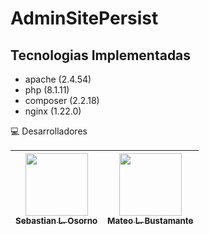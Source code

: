 # AdminSitePersist

## Tecnologias Implementadas
- apache (2.4.54)
- php (8.1.11)
- composer (2.2.18)
- nginx (1.22.0)

💻 Desarrolladores

|[<img src="https://avatars.githubusercontent.com/u/100486485?=4" width="100px;"/><br /><sub><b>Sebastian L. Osorno</b></sub>](https://github.com/SebastianLopezOsorno-SENA) | [<img src="https://avatars.githubusercontent.com/u/103140681?v=4" width="100px;"/><br /><sub><b>Mateo L. Bustamante</b></sub>](https://github.com/Matthew1403) |
| :---: | :---: |
